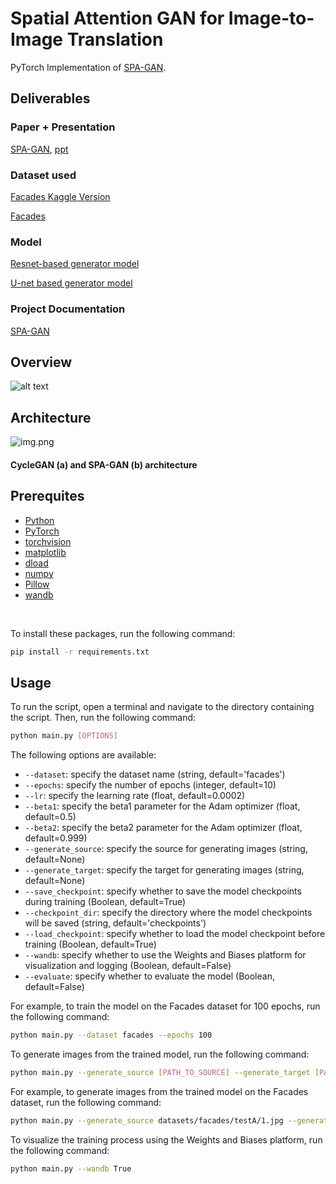 # Spatial Attention GAN for Image-to-Image Translation

PyTorch Implementation of [SPA-GAN](https://arxiv.org/pdf/1908.06616.pdf).
## Deliverables
### Paper + Presentation
[SPA-GAN](paper.pdf), [ppt](SPA-GAN.pptx)
### Dataset used 
[Facades Kaggle Version](https://www.kaggle.com/datasets/balraj98/facades-dataset)

[Facades](facades.zip)
### Model
[Resnet-based generator model](CycleGAN.ipynb)

[U-net based generator model](main.py)
### Project Documentation
[SPA-GAN](SPA-GAN.pdf)

## Overview
![alt text](img/cyclegan.png)

## Architecture
![img.png](img/img.png)
#### CycleGAN (a) and SPA-GAN (b) architecture 

## Prerequites
* [Python](https://www.continuum.io/downloads)
* [PyTorch](http://pytorch.org/)
* [torchvision]('https://pytorch.org/docs/stable/torchvision/index.html')
* [matplotlib](http://matplotlib.org/)
* [dload]('https://pypi.org/project/dload/')
* [numpy](http://www.numpy.org/)
* [Pillow](https://pillow.readthedocs.io/en/5.1.x/)
* [wandb](https://www.wandb.ai/)
<br>

To install these packages, run the following command:

```bash
pip install -r requirements.txt
```

## Usage

To run the script, open a terminal and navigate to the directory containing the script. Then, run the following command:

```bash
python main.py [OPTIONS]
```
The following options are available:

- `--dataset`: specify the dataset name (string, default='facades')
- `--epochs`: specify the number of epochs (integer, default=10)
- `--lr`: specify the learning rate (float, default=0.0002)
- `--beta1`: specify the beta1 parameter for the Adam optimizer (float, default=0.5)
- `--beta2`: specify the beta2 parameter for the Adam optimizer (float, default=0.999)
- `--generate_source`: specify the source for generating images (string, default=None)
- `--generate_target`: specify the target for generating images (string, default=None)
- `--save_checkpoint`: specify whether to save the model checkpoints during training (Boolean, default=True)
- `--checkpoint_dir`: specify the directory where the model checkpoints will be saved (string, default='checkpoints')
- `--load_checkpoint`: specify whether to load the model checkpoint before training (Boolean, default=True)
- `--wandb`: specify whether to use the Weights and Biases platform for visualization and logging (Boolean, default=False)
- `--evaluate`: specify whether to evaluate the model (Boolean, default=False)

For example, to train the model on the Facades dataset for 100 epochs, run the following command:

```bash
python main.py --dataset facades --epochs 100
```

To generate images from the trained model, run the following command:

```bash
python main.py --generate_source [PATH_TO_SOURCE] --generate_target [PATH_TO_TARGET]
```

For example, to generate images from the trained model on the Facades dataset, run the following command:

```bash
python main.py --generate_source datasets/facades/testA/1.jpg --generate_target datasets/facades/testB/1.jpg
```

To visualize the training process using the Weights and Biases platform, run the following command:

```bash
python main.py --wandb True
```

